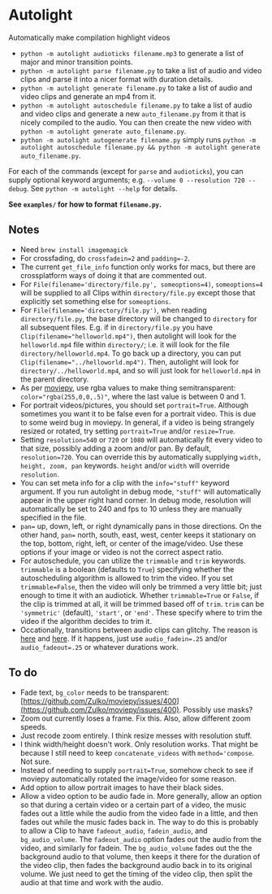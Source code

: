# Autolight

Automatically make compilation highlight videos

- `python -m autolight audioticks filename.mp3` to generate a list of major and minor transition points.
- `python -m autolight parse filename.py` to take a list of audio and video clips and parse it into a nicer format with duration details.
- `python -m autolight generate filename.py` to take a list of audio and video clips and generate an mp4 from it.
- `python -m autolight autoschedule filename.py` to take a list of audio and video clips and generate a new `auto_filename.py` from it that is nicely compiled to the audio. You can then create the new video with `python -m autolight generate auto_filename.py`.
- `python -m autolight autogenerate filename.py` simply runs `python -m autolight autoschedule filename.py && python -m autolight generate auto_filename.py`.

For each of the commands (except for `parse` and `audioticks`), you can supply optional keyword arguments; e.g. `--volume 0 --resolution 720 --debug`. See `python -m autolight --help` for details.

**See `examples/` for how to format `filename.py`.**


## Notes

- Need `brew install imagemagick`
- For crossfading, do `crossfadein=2` and `padding=-2`.
- The current `get_file_info` function only works for macs, but there are crossplatform ways of doing it that are commented out.
- For `File(filename='directory/file.py', someoptions=4)`, `someoptions=4` will be supplied to all Clips within `directory/file.py` except those that explicitly set something else for `someoptions`.
- For `File(filename='directory/file.py')`, when reading `directory/file.py`, the base directory will be changed to `directory` for all subsequent files. E.g. if in `directory/file.py` you have `Clip(filename="helloworld.mp4")`, then autolight will look for the `helloworld.mp4` file within `directory/`; i.e. it will look for the file `directory/helloworld.mp4`. To go back up a directory, you can put `Clip(filename="../helloworld.mp4")`. Then, autolight will look for `directory/../helloworld.mp4`, and so will just look for `helloworld.mp4` in the parent directory.
- As per [moviepy](https://stackoverflow.com/questions/73418729/moviepy-textclip-set-color-to-rgb-value), use rgba values to make thing semitransparent: `color="rgba(255,0,0,.5)"`, where the last value is between 0 and 1.
- For portrait videos/pictures, you should set `portrait=True`. Although sometimes you want it to be false even for a portrait video. This is due to some weird bug in moviepy. In general, if a video is being strangely resized or rotated, try setting `portrait=True` and/or `resize=True`.
- Setting `resolution=540` or `720` or `1080` will automatically fit every video to that size, possibly adding a zoom and/or pan. By default, `resolution=720`. You can override this by automatically supplying `width, height, zoom, pan` keywords. `height` and/or `width` will override `resolution`.
- You can set meta info for a clip with the `info="stuff"` keyword argument. If you run autolight in debug mode, `"stuff"` will automatically appear in the upper right hand corner. In debug mode, resolution will automatically be set to 240 and fps to 10 unless they are manually specified in the file.
- `pan=` up, down, left, or right dynamically pans in those directions. On the other hand, `pan=` north, south, east, west, center keeps it stationary on the top, bottom, right, left, or center of the image/video. Use these options if your image or video is not the correct aspect ratio.
- For autoschedule, you can utilize the `trimmable` and `trim` keywords. `trimmable` is a boolean (defaults to `True`) specifying whether the autoscheduling algorithm is allowed to trim the video. If you set `trimmable=False`, then the video will only be trimmed a very little bit; just enough to time it with an audiotick. Whether `trimmable=True` or `False`, if the clip is trimmed at all, it will be trimmed based off of `trim`. `trim` can be `'symmetric'` (default), `'start'`, or `'end'`. These specify where to trim the video if the algorithm decides to trim it.
- Occationally, transitions between audio clips can glitchy. The reason is [here](https://github.com/Zulko/moviepy/issues/1005) and [here](https://github.com/Zulko/moviepy/issues/1936#issuecomment-1740785869). If it happens, just use `audio_fadein=.25` and/or `audio_fadeout=.25` or whatever durations work.


## To do

- Fade text, `bg_color` needs to be transparent: [https://github.com/Zulko/moviepy/issues/400](https://github.com/Zulko/moviepy/issues/400). Possibly use masks?
- Zoom out currently loses a frame. Fix this. Also, allow different zoom speeds.
- Just recode zoom entirely. I think resize messes with resolution stuff.
- I think width/height doesn't work. Only resolution works. That might be because I still need to keep `concatenate_videos` with `method='compose`. Not sure.
- Instead of needing to supply `portrait=True`, somehow check to see if moviepy automatically rotated the image/video for some reason.
- Add option to allow portrait images to have their black sides.
- Allow a video option to be audio fade in. More generally, allow an option so that during a certain video or a certain part of a video, the music fades out a little while the audio from the video fade in a little, and then fades out while the music fades back in. The way to do this is probably to allow a Clip to have `fadeout_audio`, `fadein_audio`, and `bg_audio_volume`. The `fadeout_audio` option fades out the audio from the video, and similarly for fadein. The `bg_audio_volume` fades out the the background audio to that volume, then keeps it there for the duration of the video clip, then fades the background audio back in to its original volume. We just need to get the timing of the video clip, then split the audio at that time and work with the audio.
